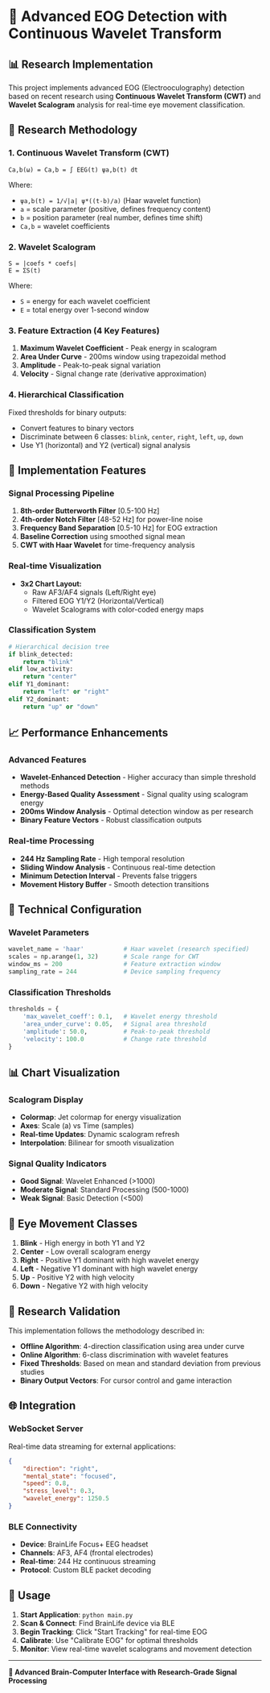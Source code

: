 # 🧠 Advanced EOG Detection with Continuous Wavelet Transform

## 📊 Research Implementation

This project implements advanced EOG (Electrooculography) detection based on recent research using **Continuous Wavelet Transform (CWT)** and **Wavelet Scalogram** analysis for real-time eye movement classification.

## 🔬 Research Methodology

### 1. Continuous Wavelet Transform (CWT)
```
Ca,b(ω) = Ca,b = ∫ EEG(t) ψa,b(t) dt
```
Where:
- `ψa,b(t) = 1/√|a| ψ*((t-b)/a)` (Haar wavelet function)
- `a` = scale parameter (positive, defines frequency content)
- `b` = position parameter (real number, defines time shift)
- `Ca,b` = wavelet coefficients

### 2. Wavelet Scalogram
```
S = |coefs * coefs|
E = ΣS(t)
```
Where:
- `S` = energy for each wavelet coefficient
- `E` = total energy over 1-second window

### 3. Feature Extraction (4 Key Features)
1. **Maximum Wavelet Coefficient** - Peak energy in scalogram
2. **Area Under Curve** - 200ms window using trapezoidal method
3. **Amplitude** - Peak-to-peak signal variation
4. **Velocity** - Signal change rate (derivative approximation)

### 4. Hierarchical Classification
Fixed thresholds for binary outputs:
- Convert features to binary vectors
- Discriminate between 6 classes: `blink`, `center`, `right`, `left`, `up`, `down`
- Use Y1 (horizontal) and Y2 (vertical) signal analysis

## 🚀 Implementation Features

### Signal Processing Pipeline
1. **8th-order Butterworth Filter** [0.5-100 Hz]
2. **4th-order Notch Filter** [48-52 Hz] for power-line noise
3. **Frequency Band Separation** [0.5-10 Hz] for EOG extraction
4. **Baseline Correction** using smoothed signal mean
5. **CWT with Haar Wavelet** for time-frequency analysis

### Real-time Visualization
- **3x2 Chart Layout:**
  - Raw AF3/AF4 signals (Left/Right eye)
  - Filtered EOG Y1/Y2 (Horizontal/Vertical)
  - Wavelet Scalograms with color-coded energy maps

### Classification System
```python
# Hierarchical decision tree
if blink_detected:
    return "blink"
elif low_activity:
    return "center"
elif Y1_dominant:
    return "left" or "right"
elif Y2_dominant:
    return "up" or "down"
```

## 📈 Performance Enhancements

### Advanced Features
- **Wavelet-Enhanced Detection** - Higher accuracy than simple threshold methods
- **Energy-Based Quality Assessment** - Signal quality using scalogram energy
- **200ms Window Analysis** - Optimal detection window as per research
- **Binary Feature Vectors** - Robust classification outputs

### Real-time Processing
- **244 Hz Sampling Rate** - High temporal resolution
- **Sliding Window Analysis** - Continuous real-time detection
- **Minimum Detection Interval** - Prevents false triggers
- **Movement History Buffer** - Smooth detection transitions

## 🔧 Technical Configuration

### Wavelet Parameters
```python
wavelet_name = 'haar'           # Haar wavelet (research specified)
scales = np.arange(1, 32)       # Scale range for CWT
window_ms = 200                 # Feature extraction window
sampling_rate = 244             # Device sampling frequency
```

### Classification Thresholds
```python
thresholds = {
    'max_wavelet_coeff': 0.1,   # Wavelet energy threshold
    'area_under_curve': 0.05,   # Signal area threshold  
    'amplitude': 50.0,          # Peak-to-peak threshold
    'velocity': 100.0           # Change rate threshold
}
```

## 📊 Chart Visualization

### Scalogram Display
- **Colormap**: Jet colormap for energy visualization
- **Axes**: Scale (a) vs Time (samples)
- **Real-time Updates**: Dynamic scalogram refresh
- **Interpolation**: Bilinear for smooth visualization

### Signal Quality Indicators
- **Good Signal**: Wavelet Enhanced (>1000)
- **Moderate Signal**: Standard Processing (500-1000)
- **Weak Signal**: Basic Detection (<500)

## 🎯 Eye Movement Classes

1. **Blink** - High energy in both Y1 and Y2
2. **Center** - Low overall scalogram energy
3. **Right** - Positive Y1 dominant with high wavelet energy
4. **Left** - Negative Y1 dominant with high wavelet energy
5. **Up** - Positive Y2 with high velocity
6. **Down** - Negative Y2 with high velocity

## 🔬 Research Validation

This implementation follows the methodology described in:
- **Offline Algorithm**: 4-direction classification using area under curve
- **Online Algorithm**: 6-class discrimination with wavelet features
- **Fixed Thresholds**: Based on mean and standard deviation from previous studies
- **Binary Output Vectors**: For cursor control and game interaction

## 🌐 Integration

### WebSocket Server
Real-time data streaming for external applications:
```json
{
    "direction": "right",
    "mental_state": "focused", 
    "speed": 0.8,
    "stress_level": 0.3,
    "wavelet_energy": 1250.5
}
```

### BLE Connectivity
- **Device**: BrainLife Focus+ EEG headset
- **Channels**: AF3, AF4 (frontal electrodes)
- **Real-time**: 244 Hz continuous streaming
- **Protocol**: Custom BLE packet decoding

## 🚀 Usage

1. **Start Application**: `python main.py`
2. **Scan & Connect**: Find BrainLife device via BLE
3. **Begin Tracking**: Click "Start Tracking" for real-time EOG
4. **Calibrate**: Use "Calibrate EOG" for optimal thresholds
5. **Monitor**: View real-time wavelet scalograms and movement detection

---

**🧠 Advanced Brain-Computer Interface with Research-Grade Signal Processing**
